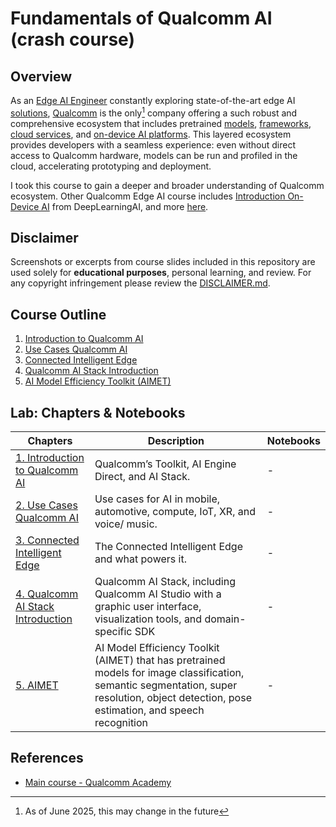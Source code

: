 # Fundamentals of Qualcomm AI (crash course)

## Overview

As an [Edge AI Engineer](https://afondiel.github.io/) constantly exploring state-of-the-art edge AI [solutions](https://github.com/afondiel/computer-science-notebook/blob/master/core/systems/edge-computing/edge-ai/industry-applications/), [Qualcomm](https://qualcomm.com/) is the only[^1] company offering a such robust and comprehensive ecosystem that includes pretrained [models](https://github.com/quic/aimet-model-zoo), [frameworks](https://github.com/quic/aimet), [cloud services](https://qdc.qualcomm.com/), and [on-device AI platforms](https://aihub.qualcomm.com/get-started). This layered ecosystem provides developers with a seamless experience: even without direct access to Qualcomm hardware, models can be run and profiled in the cloud, accelerating prototyping and deployment.

I took this course to gain a deeper and broader understanding of Qualcomm ecosystem. Other Qualcomm Edge AI course includes [Introduction On-Device AI](https://github.com/afondiel/Intro-to-On-Device-AI-Qualcomm) from DeepLearningAI, and more [here](./resources/Qualcomm_Courses_Notes.md). 

[^1]: As of June 2025, this may change in the future

## Disclaimer

Screenshots or excerpts from course slides included in this repository are used solely for **educational purposes**, personal learning, and review. For any copyright infringement please review the [DISCLAIMER.md](./DISCLAIMER.md).

## Course Outline
1. [Introduction to Qualcomm AI](./chapters/slides/1_Intro_to_Qualcomm_AI/) 
2. [Use Cases Qualcomm AI](./chapters/slides/2_Use_Cases_Qualcomm_AI/)
3. [Connected Intelligent Edge](./chapters/slides/3_Connected_Intelligent_Edge/)      
4. [Qualcomm AI Stack Introduction](./chapters/slides/4_Qualcomm_AI_Stack_Introduction/)
5. [AI Model Efficiency Toolkit (AIMET)](./chapters/slides/5_AIMET/)


## Lab: Chapters & Notebooks

|Chapters|Description|Notebooks|
|----------------------------------|------------------------------|--------|
|[1. Introduction to Qualcomm AI](./chapters/slides/1_Intro_to_Qualcomm_AI/)|Qualcomm’s Toolkit, AI Engine Direct, and AI Stack.|-|
|[2. Use Cases Qualcomm AI](./chapters/slides/2_Use_Cases_Qualcomm_AI/) |Use cases for AI in mobile, automotive, compute, IoT, XR, and voice/ music.|-|
|[3. Connected Intelligent Edge](./chapters/slides/3_Connected_Intelligent_Edge/)|The Connected Intelligent Edge and what powers it.| - |
|[4. Qualcomm AI Stack Introduction](./chapters/slides/4_Qualcomm_AI_Stack_Introduction/)| Qualcomm AI Stack, including Qualcomm AI Studio with a graphic user interface, visualization tools, and domain-specific SDK |-|
| [5. AIMET](./chapters/slides/5_AIMET/)|AI Model Efficiency Toolkit (AIMET) that has pretrained models for image classification, semantic segmentation, super resolution, object detection, pose estimation, and speech recognition |-|


## References

- [Main course - Qualcomm Academy](https://academy.qualcomm.com/course-catalog/Fundamentals-of-Qualcomm-AI?cmpid=eml-JhQDNRxsB6&utm_medium=eml&utm_source=MKTO&utm_campaign=QWA-AI-Course-Promo)

